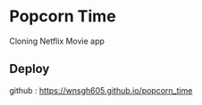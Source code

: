 # Popcorn Time

Cloning Netflix Movie app

## Deploy

github :
https://wnsgh605.github.io/popcorn_time

